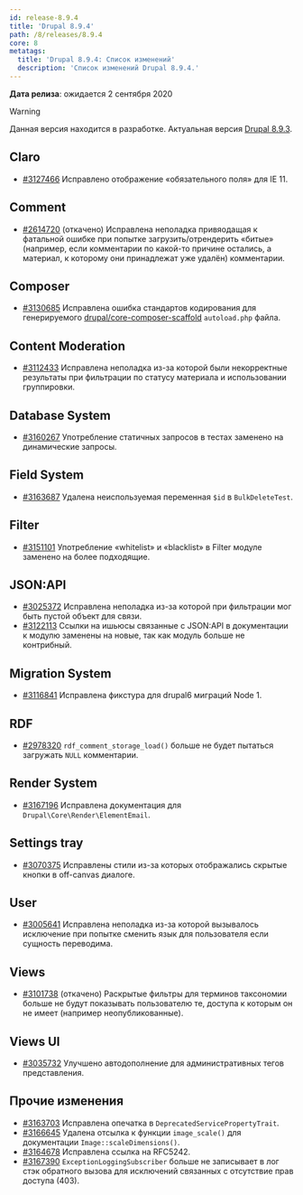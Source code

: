 ```yaml
---
id: release-8.9.4
title: 'Drupal 8.9.4'
path: /8/releases/8.9.4
core: 8
metatags:
  title: 'Drupal 8.9.4: Список изменений'
  description: 'Список изменений Drupal 8.9.4.'
---
```


**Дата релиза**: ожидается 2 сентября 2020

> [!WARNING]
> Данная версия находится в разработке. Актуальная версия [Drupal 8.9.3](release-8.9.3.md).

## Claro

- [#3127466](https://www.drupal.org/project/drupal/issues/3127466) Исправлено отображение «обязательного поля» для IE 11.

## Comment

- [#2614720](https://www.drupal.org/project/drupal/issues/2614720) (откачено) Исправлена неполадка привяодащая к фатальной ошибке при попытке загрузить/отрендерить «битые» (например, если комментарии по какой-то причине остались, а материал, к которому они принадлежат уже удалён) комментарии.

## Composer

- [#3130685](https://www.drupal.org/project/drupal/issues/3130685) Исправлена ошибка стандартов кодирования для генерируемого [drupal/core-composer-scaffold](../../composer/drupal-core-composer-scaffold.md) `autoload.php` файла.

## Content Moderation

- [#3112433](https://www.drupal.org/project/drupal/issues/3112433) Исправлена неполадка из-за которой были некорректные результаты при фильтрации по статусу материала и использовании группировки.

## Database System

- [#3160267](https://www.drupal.org/project/drupal/issues/3160267) Употребление статичных запросов в тестах заменено на динамические запросы.

## Field System

- [#3163687](https://www.drupal.org/project/drupal/issues/3163687) Удалена неиспользуемая переменная `$id` в `BulkDeleteTest`.

## Filter

- [#3151101](https://www.drupal.org/project/drupal/issues/3151101) Употребление «whitelist» и «blacklist» в Filter модуле заменено на более подходящие.

## JSON:API

- [#3025372](https://www.drupal.org/project/drupal/issues/3025372) Исправлена неполадка из-за которой при фильтрации мог быть пустой объект для связи.
- [#3122113](https://www.drupal.org/project/drupal/issues/3122113) Ссылки на ишьюсы связанные с JSON:API в документации к модулю заменены на новые, так как модуль больше не контрибный.

## Migration System

- [#3116841](https://www.drupal.org/project/drupal/issues/3116841) Исправлена фикстура для drupal6 миграций Node 1.

## RDF

- [#2978320](https://www.drupal.org/project/drupal/issues/2978320) `rdf_comment_storage_load()` больше не будет пытаться загружать `NULL` комментарии.

## Render System

- [#3167196](https://www.drupal.org/project/drupal/issues/3167196) Исправлена документация для `Drupal\Core\Render\ElementEmail`.

## Settings tray

- [#3070375](https://www.drupal.org/project/drupal/issues/3070375) Исправлены стили из-за которых отображались скрытые кнопки в off-canvas диалоге.

## User

- [#3005641](https://www.drupal.org/project/drupal/issues/3005641) Исправлена неполадка из-за которой вызывалось исключение при попытке сменить язык для пользователя если сущность переводима.

## Views

- [#3101738](https://www.drupal.org/project/drupal/issues/3101738) (откачено) Раскрытые фильтры для терминов таксономии больше не будут показывать пользователю те, доступа к которым он не имеет (например неопубликованные).

## Views UI

- [#3035732](https://www.drupal.org/project/drupal/issues/3035732) Улучшено автодополнение для административных тегов представления.

## Прочие изменения

- [#3163703](https://www.drupal.org/project/drupal/issues/3163703) Исправлена опечатка в `DeprecatedServicePropertyTrait`.
- [#3166645](https://www.drupal.org/project/drupal/issues/3166645) Удалена отсылка к функции `image_scale()` для документации `Image::scaleDimensions()`.
- [#3164678](https://www.drupal.org/project/drupal/issues/3164678) Исправлена ссылка на RFC5242.
- [#3167390](https://www.drupal.org/project/drupal/issues/3167390) `ExceptionLoggingSubscriber` больше не записывает в лог стэк обратного вызова для исключений связанных с отсутствие прав доступа (403).